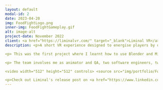 ```yaml
---
layout: default
modal-id: 2
date: 2023-04-20
img: FoodFightLogo.png
inner-img: FoodFightGameplay.gif
alt: image-alt
project-date: November 2022
client: <a href="https://liminalvr.com/" target="_blank">Liminal VR</a>
description: <p>A short VR experience designed to energise players by dodging thrown food and shooting back at them. With assistance from Liminal VR, this was created and published on the <a href="https://www.oculus.com/experiences/quest/3158342884265828/" target="_blank">Liminal Platform</a> in 5 months, in a team of 6.<br> I was the animator (3D) and QA Tester for the project. </p>

<p> This was the first project where I learnt how to use Blender and Mixamo to animate the characters in Unity. While I got all the animation states I planned for implemented, I felt like there is a much better pipeline process for game animation. To be fair, I only had a short time to know how Blender and Unity can work together.</p>

<p> The team involves me as animator and QA, two software engineers, two artists, and two level designers, with some of my team members fulfilling multiple roles. As I was the only team member who owns a Meta Quest 2 headset, most of my time was testing new features implemented by the team. In fact, the game was originally going to feature a togglable shield that the player can use to block food. Not only we could not figure out the scale of the object correctly in the VR space, and get the controls working correctly, but we found that it defeated the purpose of an energising VR experience - we want the player to be moving constantly. We scrapped it and instead implemented two-handed food cannons.</p>

<video width="512" height="512" controls> <source src="img/portfolio/FoodFightAnim.mp4" type"video/mp4"> </video>

<p>Check out Liminal's release post on <a href="https://www.linkedin.com/posts/liminal-vr_energy-liminalplatform-virtualreality-activity-7010819503362109440-nEMh?utm_source=share&utm_medium=member_desktop" target="_blank">LinkedIn <i class="fa-brands fa-fw fa-linkedin"></i></a></p>
---
```

